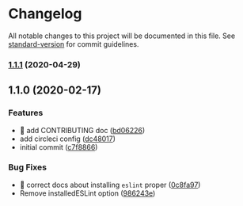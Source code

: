 # Changelog

All notable changes to this project will be documented in this file. See [standard-version](https://github.com/conventional-changelog/standard-version) for commit guidelines.

### [1.1.1](https://github.com/sparkbox/eslint-config-sparkbox/compare/v1.1.0...v1.1.1) (2020-04-29)

## 1.1.0 (2020-02-17)


### Features

* :memo: add CONTRIBUTING doc ([bd06226](https://github.com/sparkbox/eslint-config-sparkbox/commit/bd062262db9d4233c11ebe430fc7aa6ffa615287))
* add circleci config ([dc48017](https://github.com/sparkbox/eslint-config-sparkbox/commit/dc480175d05fb9b65c1cee8ccdb5be714740dcf9))
* initial commit ([c7f8866](https://github.com/sparkbox/eslint-config-sparkbox/commit/c7f886621b2c35b32acfb3bf00577bab856099fe))


### Bug Fixes

* :memo: correct docs about installing `eslint` proper ([0c8fa97](https://github.com/sparkbox/eslint-config-sparkbox/commit/0c8fa974b094686b15ca09518990000f8a65828e))
* Remove installedESLint option ([986243e](https://github.com/sparkbox/eslint-config-sparkbox/commit/986243e5ccdc62c5f9db5d96c294de7c0450cccc))
